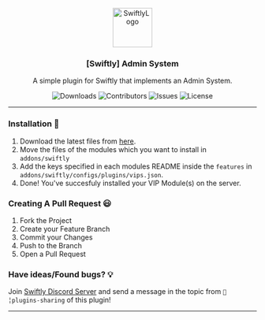 <p align="center">
  <a href="https://github.com/swiftly-solution/swiftly_admins">
    <img src="https://cdn.swiftlycs2.net/swiftly-logo.png" alt="SwiftlyLogo" width="80" height="80">
  </a>

  <h3 align="center">[Swiftly] Admin System</h3>

  <p align="center">
    A simple plugin for Swiftly that implements an Admin System.
    <br/>
  </p>
</p>

<p align="center">
  <img src="https://img.shields.io/github/downloads/swiftly-solution/swiftly_admins/total" alt="Downloads"> 
  <img src="https://img.shields.io/github/contributors/swiftly-solution/swiftly_admins?color=dark-green" alt="Contributors">
  <img src="https://img.shields.io/github/issues/swiftly-solution/swiftly_admins" alt="Issues">
  <img src="https://img.shields.io/github/license/swiftly-solution/swiftly_admins" alt="License">
</p>

---

### Installation 👀

1. Download the latest files from [here](https://github.com/swiftly-solution/swiftly_vipcore/archive/refs/heads/master.zip).
2. Move the files of the modules which you want to install in `addons/swiftly`
3. Add the keys specified in each modules README inside the `features` in `addons/swiftly/configs/plugins/vips.json`.
4. Done! You've succesfuly installed your VIP Module(s) on the server.

### Creating A Pull Request 😃

1. Fork the Project
2. Create your Feature Branch
3. Commit your Changes
4. Push to the Branch
5. Open a Pull Request

### Have ideas/Found bugs? 💡
Join [Swiftly Discord Server](https://swiftlycs2.net/discord) and send a message in the topic from `📕╎plugins-sharing` of this plugin!

---